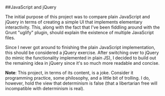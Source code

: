 ##JavaScript and jQuery

The initial purpose of this project was to compare plain JavaScript and jQuery in terms of creating a simple UI that implements elementary interactivity. This, along with the fact that I've been fiddling around with the Grunt "uglify" plugin, should explain the existence of multiple JavaScript files.

Since I never got around to finishing the plain JavaScript implementation, this should be considered a jQuery exercise. After switching over to jQuery (to mimic the functionality implemented in plain JS), I decided to build out the remaining idea in jQuery since it's so much more readable and concise.

**Note**: This project, in terms of its content, is a joke. Consider it programming practice, some philosophy, and a little bit of trolling. I do, however, hold the view that determinism is false (that a libertarian free will incompatible with determinism is real).
